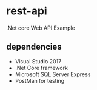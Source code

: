# rest-api
.Net core Web API Example

## dependencies
* Visual Studio 2017
* .Net Core framework
* Microsoft SQL Server Express 
* PostMan for testing
